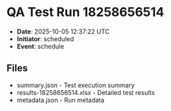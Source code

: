 # QA Test Run 18258656514

- **Date**: 2025-10-05 12:37:22 UTC
- **Initiator**: scheduled
- **Event**: schedule

## Files
- summary.json - Test execution summary
- results-18258656514.xlsx - Detailed test results
- metadata.json - Run metadata
